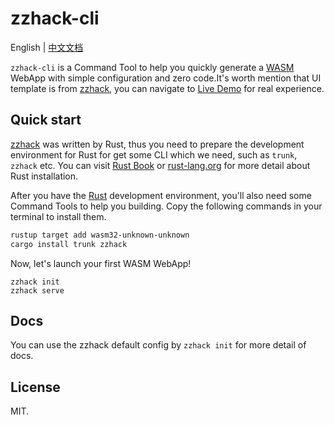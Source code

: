 # zzhack-cli
English | [中文文档](https://github.com/zzhack-stack/zzhack-cli/blob/main/README_ZH.md)

`zzhack-cli` is a Command Tool to help you quickly generate a [WASM](https://webassembly.org/) WebApp with simple configuration and zero code.It's worth mention that UI template is from [zzhack](https://github.com/zzhack-stack/zzhack), you can navigate to [Live Demo](https://www.zzhack.fun/) for real experience. 

## Quick start
[zzhack](https://github.com/zzhack-stack/zzhack) was written by Rust, thus you need to prepare the development environment for Rust for get some CLI which we need, such as `trunk`, `zzhack` etc. You can visit [Rust Book](https://doc.rust-lang.org/cargo/getting-started/installation.html) or [rust-lang.org](https://www.rust-lang.org/) for more detail about Rust installation.

After you have the [Rust](https://www.rust-lang.org/) development environment, you'll also need some Command Tools to help you building. Copy the following commands in your terminal to install them.

```sh
rustup target add wasm32-unknown-unknown
cargo install trunk zzhack
```

Now, let's launch your first WASM WebApp!
```
zzhack init
zzhack serve
```

## Docs
You can use the zzhack default config by `zzhack init` for more detail of docs.

## License
MIT.